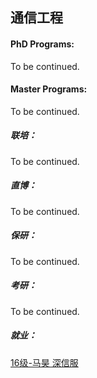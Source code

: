 ## 通信工程

#### PhD Programs:

To be continued.

#### Master Programs:

To be continued.

##### 联培：

To be continued.

##### 直博：

To be continued.

##### 保研：

To be continued.

##### 考研：

To be continued.

##### 就业：

[16级-马昊 深信服](个人申请总结/电子与电气工程系/通信工程/"另类"的求职之路.md)

